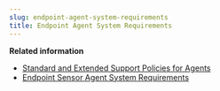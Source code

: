 ```yaml
---
slug: endpoint-agent-system-requirements
title: Endpoint Agent System Requirements
---
```


**Related information**

- [Standard and Extended Support Policies for Agents](extended-support-for-agents.md "Review the Trend Micro support policies for older agent versions based on the type of agent installed on your endpoints.")
- [Endpoint Sensor Agent System Requirements](es-agent-sys-reqs.md "View the supported operating systems and their system requirements needed to enable the endpoint sensor.")
